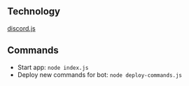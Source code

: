 
## Technology
[discord.js](https://discordjs.guide/#before-you-begin)

## Commands
- Start app: `node index.js`
- Deploy new commands for bot: `node deploy-commands.js`